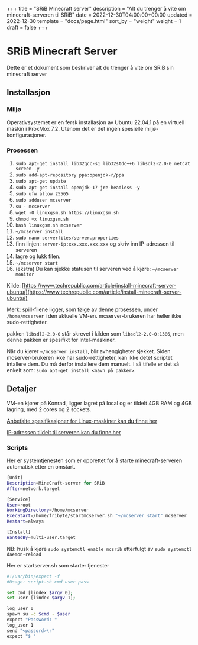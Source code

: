 +++
title = "SRiB Minecraft server"
description = "Alt du trenger å vite om minecraft-serveren til SRiB"
date = 2022-12-30T04:00:00+00:00
updated = 2022-12-30
template = "docs/page.html"
sort_by = "weight"
weight = 1
draft = false
+++

# SRiB Minecraft Server

Dette er et dokument som beskriver alt du trenger å vite om SRiB sin minecraft
server

## Installasjon

### Miljø

Operativsystemet er en fersk installasjon av Ubuntu 22.04.1 på en virtuell
maskin i ProxMox 7.2. Utenom det er det ingen spesielle miljø-konfigurasjoner.

### Prosessen

1. `sudo apt-get install lib32gcc-s1 lib32stdc++6 libsdl2-2.0-0 netcat screen -y`
2. `sudo add-apt-repository ppa:openjdk-r/ppa`
3. `sudo apt-get update`
4. `sudo apt-get install openjdk-17-jre-headless -y`
5. `sudo ufw allow 25565`
6. `sudo adduser mcserver`
7. `su - mcserver`
8. `wget -O linuxgsm.sh https://linuxgsm.sh`
9. `chmod +x linuxgsm.sh`
10. `bash linuxgsm.sh mcserver`
11. `~/mcserver install`
12. `sudo nano serverfiles/server.properties`
13. finn linjen: `server-ip:xxx.xxx.xxx.xxx` og skriv inn IP-adressen til
    serveren
14. lagre og lukk filen.
15. `~/mcserver start`
16. (ekstra) Du kan sjekke statusen til serveren ved å kjøre:
    `~/mcserver monitor`

Kilde:
[https://www.techrepublic.com/article/install-minecraft-server-ubuntu/](https://www.techrepublic.com/article/install-minecraft-server-ubuntu/)

Merk: spill-filene ligger, som følge av denne prosessen, under `/home/mcserver`
i den aktuelle VM-en. mcserver-brukeren har heller ikke sudo-rettigheter.

pakken `libsdl2-2.0-0` står skrevet i kilden som `libsdl2-2.0-0:1386`, men denne
pakken er spesifikt for Intel-maskiner.

Når du kjører `~/mcserver install`, blir avhengigheter sjekket. Siden
mcserver-brukeren ikke har sudo-rettigheter, kan ikke detet scriptet intallere
dem. Du må derfor installere dem manuelt. I så tifelle er det så enkelt som:
`sudo apt-get install <navn på pakker>`.

## Detaljer

VM-en kjører på Konrad, ligger lagret på local og er tildelt 4GB RAM og 4GB
lagring, med 2 cores og 2 sockets.

[Anbefalte spesifikasjoner for Linux-maskiner kan du finne her](<https://minecraft.fandom.com/wiki/Server/Requirements/Dedicated#Unix_(Linux,_BSD,_macOS)>)

[IP-adressen tildelt til serveren kan du finne her](@/docs/nettverk/nettverk-oversikt.md)

### Scripts

Her er systemtjenesten som er opprettet for å starte minecraft-serveren
automatisk etter en omstart.

```sh
[Unit]
Description=MineCraft-server for SRiB
After=network.target

[Service]
User=root
WorkingDirectory=/home/mcserver
ExecStart=/home/fribyte/startmcserver.sh "~/mcserver start" mcserver
Restart=always

[Install]
WantedBy=multi-user.target
```

NB: husk å kjøre `sudo systemctl enable mcsrib` etterfulgt av
`sudo systemctl daemon-reload`

Her er startserver.sh som starter tjenester

```sh
#!/usr/bin/expect -f
#Usage: script.sh cmd user pass

set cmd [lindex $argv 0];
set user [lindex $argv 1];

log_user 0
spawn su -c $cmd - $user
expect "Password: "
log_user 1
send "<passord>\r"
expect "$ "
```
